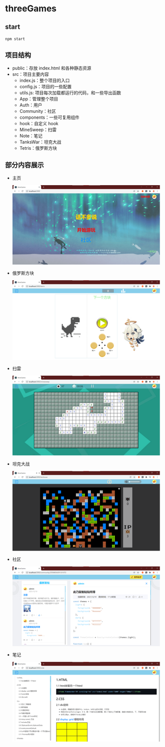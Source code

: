 # threeGames

## start

`npm start`

## 项目结构

- public：存放 index.html 和各种静态资源
- src：项目主要内容
	- index.js：整个项目的入口
	- config.js：项目的一些配置
	- utils.js: 项目每次加载都运行的代码，和一些导出函数
	- App：管理整个项目
	- Auth：用户
	- Community：社区
	- components：一些可复用组件
	- hook：自定义 hook
	- MineSweep：扫雷
	- Note：笔记
	- TanksWar：坦克大战
	- Tetris：俄罗斯方块

## 部分内容展示

- 主页

	<img src='./readmeImg/home1.png' alt='img' />

- 俄罗斯方块

	<img src='./readmeImg/tetris1.png' alt='img' />

- 扫雷

	<img src='./readmeImg/mineSweep1.png' alt='img' />

- 坦克大战

	<img src='./readmeImg/tanksWar3.png' alt='img' />

- 社区

	<img src='./readmeImg/community3.png' alt='img' />

- 笔记

	<img src='./readmeImg/note1.png' alt='img' />
